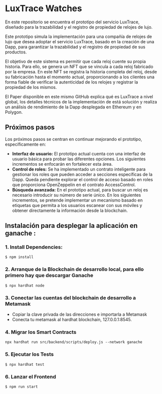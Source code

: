 # LuxTrace Watches

En este repositorio se encuentra el prototipo del servicio LuxTrace, diseñado para la trazabilidad y el registro de propiedad de relojes de lujo.

Este prototipo simula la implementación para una compañía de relojes de lujo que desea adoptar el servicio LuxTrace, basado en la creación de una Dapp, para garantizar la trazabilidad y el registro de propiedad de sus productos.

El objetivo de este sistema es permitir que cada reloj cuente su propia historia. Para ello, se genera un NFT que se vincula a cada reloj fabricado por la empresa. En este NFT se registra la historia completa del reloj, desde su fabricación hasta el momento actual, proporcionando a los clientes una forma fiable de verificar la autenticidad de los relojes y registrar la propiedad de los mismos.

El Paper disponible en este mismo GitHub explica qué es LuxTrace a nivel global, los detalles técnicos de la implementación de está solución y realiza un análisis de rendimiento de la Dapp desplegada en Ethereum y en Polygon.

## Próximos pasos

Los próximos pasos se centran en continuar mejorando el prototipo, específicamente en:

- **Interfaz de usuario:** El prototipo actual cuenta con una interfaz de usuario básica para probar las diferentes opciones. Los siguientes incrementos se enfocarán en fortalecer esta área.
- **Control de roles:** Se ha implementado un contrato inteligente para gestionar los roles que pueden acceder a secciones específicas de la Dapp. Queda pendiente explorar el control de acceso basado en roles que proporciona OpenZeppelin en el contrato AccessControl.
- **Búsqueda avanzada:** En el prototipo actual, para buscar un reloj es necesario introducir su número de serie único. En los siguientes incrementos, se pretende implementar un mecanismo basado en etiquetas que permita a los usuarios escanear con sus móviles y obtener directamente la información desde la blockchain.

## Instalación para desplegar la aplicación en ganache : 

### 1. Install Dependencies:
`$ npm install`
### 2. Arranque de la Blockchain de desarrollo local, para ello primero hay que descargar Ganache
`$ npx hardhat node`

### 3. Conectar las cuentas del blockchain de desarrollo a Metamask
- Copiar la clave privada de las direcciones e importarla a Metamask
- Conecta tu metamask al hardhat blockchain, 127.0.0.1:8545.

### 4. Migrar los Smart Contracts
`npx hardhat run src/backend/scripts/deploy.js --network ganache`

### 5. Ejecutar los Tests
`$ npx hardhat test`

### 6. Lanzar el Frontend
`$ npm run start`
